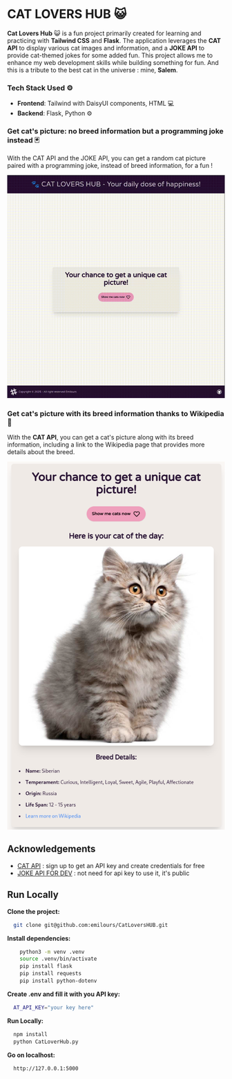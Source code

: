 
# CAT LOVERS HUB 😺

**Cat Lovers Hub** 😺 is a fun project primarily created for learning and practicing with **Tailwind CSS** and **Flask**. The application leverages the **CAT API** to display various cat images and information, and a **JOKE API** to provide cat-themed jokes for some added fun. This project allows me to enhance my web development skills while building something for fun.
And this is a tribute to the best cat in the universe : mine, **Salem**.

### **Tech Stack Used** ⚙️

- **Frontend**: Tailwind with DaisyUI components, HTML 💻  
- **Backend**: Flask, Python ⚙️

###  **Get cat's picture: no breed information but a programming joke instead** 🃏
With the CAT API and the JOKE API, you can get a random cat picture paired with a programming joke, instead of breed information, for a fun !

![Welcome](assets/withJokes.gif)

###  **Get cat's picture with its breed information thanks to Wikipedia** 🧾
With the **CAT API**, you can get a cat's picture along with its breed information, including a link to the Wikipedia page that provides more details about the breed.

![Welcome](assets/withBreedInfo.png)
## Acknowledgements

 - [CAT API](https://thecatapi.com/) : sign up to get an API key and create credentials for free
 - [JOKE API FOR DEV](https://v2.jokeapi.dev/) : not need for api key to use it, it's public




## Run Locally

**Clone the project:**

```bash
  git clone git@github.com:emilours/CatLoversHUB.git
```

**Install dependencies:**

```bash
    python3 -m venv .venv
    source .venv/bin/activate
    pip install flask
    pip install requests
    pip install python-dotenv
```

**Create .env and fill it with you API key:**

```bash
  AT_API_KEY="your key here"
```

**Run Locally:**

```bash
  npm install
  python CatLoverHub.py
```

**Go on localhost:**

```bash
  http://127.0.0.1:5000
```


